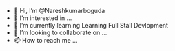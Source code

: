 - 👋 Hi, I’m @Nareshkumarboguda
- 👀 I’m interested in ...
- 🌱 I’m currently learning Learning Full Stall Devlopment 
- 💞️ I’m looking to collaborate on ...
- 📫 How to reach me ...

<!---
Nareshkumarboguda/Nareshkumarboguda is a ✨ special ✨ repository because its `README.md` (this file) appears on your GitHub profile.
You can click the Preview link to take a look at your changes.
--->
